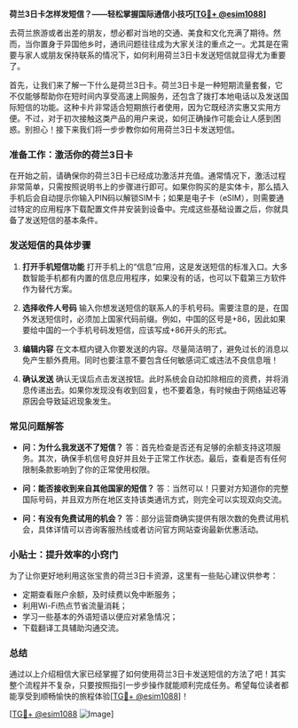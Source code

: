 **荷兰3日卡怎样发短信？——轻松掌握国际通信小技巧[[TG💪+ @esim1088](https://t.me/s/esim1088)]**

去荷兰旅游或者出差的朋友，想必都对当地的交通、美食和文化充满了期待。然而，当你置身于异国他乡时，通讯问题往往成为大家关注的重点之一。尤其是在需要与家人或朋友保持联系的情况下，如何利用荷兰3日卡发送短信就显得尤为重要了。

首先，让我们来了解一下什么是荷兰3日卡。荷兰3日卡是一种短期流量套餐，它不仅能够帮助你在短时间内享受高速上网服务，还包含了拨打本地电话以及发送国际短信的功能。这种卡片非常适合短期旅行者使用，因为它既经济实惠又实用方便。不过，对于初次接触这类产品的用户来说，如何正确操作可能会让人感到困惑。别担心！接下来我们将一步步教你如何用荷兰3日卡发送短信。

### 准备工作：激活你的荷兰3日卡

在开始之前，请确保你的荷兰3日卡已经成功激活并充值。通常情况下，激活过程非常简单，只需按照说明书上的步骤进行即可。如果你购买的是实体卡，那么插入手机后会自动提示你输入PIN码以解锁SIM卡；如果是电子卡（eSIM），则需要通过特定的应用程序下载配置文件并安装到设备中。完成这些基础设置之后，你就具备了发送短信的基本条件。

### 发送短信的具体步骤

1. **打开手机短信功能**
   打开手机上的“信息”应用，这是发送短信的标准入口。大多数智能手机都有内置的信息应用程序，如果没有的话，也可以下载第三方软件作为替代方案。

2. **选择收件人号码**
   输入你想发送短信的联系人的手机号码。需要注意的是，在国外发送短信时，必须加上国家代码前缀。例如，中国的区号是+86，因此如果要给中国的一个手机号码发短信，应该写成+86开头的形式。

3. **编辑内容**
   在文本框内键入你要发送的内容。尽量简洁明了，避免过长的消息以免产生额外费用。同时也要注意不要包含任何敏感词汇或违法不良信息哦！

4. **确认发送**
   确认无误后点击发送按钮。此时系统会自动扣除相应的资费，并将消息传递出去。如果你发现没有收到回复，也不要着急，有时候由于网络延迟等原因会导致延迟现象发生。

### 常见问题解答

- **问：为什么我发送不了短信？**
  答：首先检查是否还有足够的余额支持这项服务。其次，确保手机信号良好并且处于正常工作状态。最后，查看是否有任何限制条款影响到了你的正常使用权限。

- **问：能否接收到来自其他国家的短信？**
  答：当然可以！只要对方知道你的完整国际号码，并且双方所在地区支持该类通讯方式，则完全可以实现双向交流。

- **问：有没有免费试用的机会？**
  答：部分运营商确实提供有限次数的免费试用机会，具体详情可以咨询客服热线或者访问官方网站查询最新优惠活动。

### 小贴士：提升效率的小窍门

为了让你更好地利用这张宝贵的荷兰3日卡资源，这里有一些贴心建议供参考：
- 定期查看账户余额，及时续费以免中断服务；
- 利用Wi-Fi热点节省流量消耗；
- 学习一些基本的外语短语以便应对紧急情况；
- 下载翻译工具辅助沟通交流。

### 总结

通过以上介绍相信大家已经掌握了如何使用荷兰3日卡发送短信的方法了吧！其实整个流程并不复杂，只要按照指引一步步操作就能顺利完成任务。希望每位读者都能享受到顺畅愉快的旅程体验[[TG💪+ @esim1088](https://t.me/s/esim1088)]！

[[TG💪+ @esim1088](https://t.me/s/esim1088) ![Image](https://i.postimg.cc/4NQfJmqS/Snipaste-2025-05-13-00-14-12.png)]
